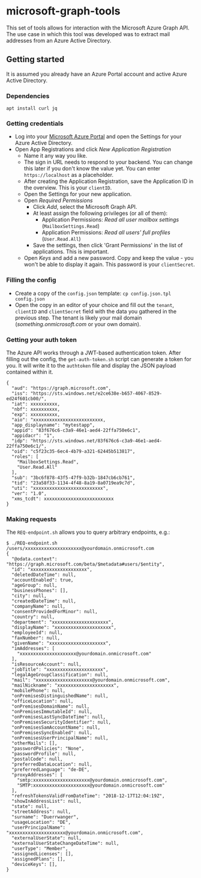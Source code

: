  # microsoft-graph-tools
This set of tools allows for interaction with the Microsoft Azure Graph API. The use case in which this tool was developed was to extract mail addresses from an Azure Active Directory.

## Getting started
It is assumed you already have an Azure Portal account and active Azure Active Directory.

### Dependencies
```apt install curl jq```

### Getting credentials
* Log into your [Microsoft Azure Portal](https://portal.azure.com/) and open the Settings for your Azure Active Directory.
* Open App Registrations and click *New Application Registration*
  * Name it any way you like.
  * The sign in URL needs to respond to your backend. You can change this later if you don't know the value yet. You can enter `https://localhost` as a placeholder.
  * After creating the Application Registration, save the Application ID in the overview. This is your `clientID`.
  * Open the Settings for your new application.
  * Open *Required Permissions*
    * Click *Add*, select the Microsoft Graph API.
    * At least assign the following privileges (or all of them): 
      * Application Permissions: *Read all user mailbox settings* (`MailboxSettings.Read`)
      * Application Permissions: *Read all users' full profiles* (`User.Read.All`)
    * Save the settings, then click 'Grant Permissions' in the list of applications. This is important.
  * Open *Keys* and add a new password. Copy and keep the value - you won't be able to display it again. This password is your `clientSecret`.

### Filling the config
* Create a copy of the `config.json` template: `cp config.json.tpl config.json`
* Open the copy in an editor of your choice and fill out the `tenant`, `clientID` and `clientSecret` field with the data you gathered in the previous step. The tenant is likely your mail domain (*something.onmicrosoft.com* or your own domain).

### Getting your auth token
The Azure API works through a JWT-based authentication token. After filling out the config, the `get-auth-token.sh` script can generate a token for you. It will write it to the `authtoken` file and display the JSON payload contained within it.

```$ ./get-auth-token.sh
{
  "aud": "https://graph.microsoft.com",
  "iss": "https://sts.windows.net/e2ce638e-b657-4067-8529-ed24f601cb00/",
  "iat": xxxxxxxxxx,
  "nbf": xxxxxxxxxx,
  "exp": xxxxxxxxxx,
  "aio": "xxxxxxxxxxxxxxxxxxxxxxxxxx,
  "app_displayname": "mytestapp",
  "appid": "83f676c6-c3a9-46e1-aed4-22ffa750e6c1",
  "appidacr": "1",
  "idp": "https://sts.windows.net/83f676c6-c3a9-46e1-aed4-22ffa750e6c1/",
  "oid": "c5f23c35-6ec4-4b79-a321-62445b513817",
  "roles": [
    "MailboxSettings.Read",
    "User.Read.All"
  ],
  "sub": "3bc6f878-43f5-47f9-b32b-1847cb6cb761",
  "tid": "23a58f33-1134-4f48-8a19-8a0719ea9c7d",
  "uti": "xxxxxxxxxxxxxxxxxxxxxxxxxx",
  "ver": "1.0",
  "xms_tcdt": xxxxxxxxxxxxxxxxxxxxxxxxxx
}
```

### Making requests
The `REQ-endpoint.sh` allows you to query arbitrary endpoints, e.g.:
```
$ ./REQ-endpoint.sh /users/xxxxxxxxxxxxxxxxxxxxx@yourdomain.onmicrosoft.com
{
  "@odata.context": "https://graph.microsoft.com/beta/$metadata#users/$entity",
  "id": "xxxxxxxxxxxxxxxxxxxxx",
  "deletedDateTime": null,
  "accountEnabled": true,
  "ageGroup": null,
  "businessPhones": [],
  "city": null,
  "createdDateTime": null,
  "companyName": null,
  "consentProvidedForMinor": null,
  "country": null,
  "department": "xxxxxxxxxxxxxxxxxxxxx",
  "displayName": "xxxxxxxxxxxxxxxxxxxxx",
  "employeeId": null,
  "faxNumber": null,
  "givenName": "xxxxxxxxxxxxxxxxxxxxx",
  "imAddresses": [
    "xxxxxxxxxxxxxxxxxxxxx@yourdomain.onmicrosoft.com"
  ],
  "isResourceAccount": null,
  "jobTitle": "xxxxxxxxxxxxxxxxxxxxx",
  "legalAgeGroupClassification": null,
  "mail": "xxxxxxxxxxxxxxxxxxxxx@yourdomain.onmicrosoft.com",
  "mailNickname": "xxxxxxxxxxxxxxxxxxxxx",
  "mobilePhone": null,
  "onPremisesDistinguishedName": null,
  "officeLocation": null,
  "onPremisesDomainName": null,
  "onPremisesImmutableId": null,
  "onPremisesLastSyncDateTime": null,
  "onPremisesSecurityIdentifier": null,
  "onPremisesSamAccountName": null,
  "onPremisesSyncEnabled": null,
  "onPremisesUserPrincipalName": null,
  "otherMails": [],
  "passwordPolicies": "None",
  "passwordProfile": null,
  "postalCode": null,
  "preferredDataLocation": null,
  "preferredLanguage": "de-DE",
  "proxyAddresses": [
    "smtp:xxxxxxxxxxxxxxxxxxxxx@yourdomain.onmicrosoft.com",
    "SMTP:xxxxxxxxxxxxxxxxxxxxx@yourdomain.onmicrosoft.com"
  ],
  "refreshTokensValidFromDateTime": "2018-12-17T12:04:19Z",
  "showInAddressList": null,
  "state": null,
  "streetAddress": null,
  "surname": "Duerrwanger",
  "usageLocation": "DE",
  "userPrincipalName": "xxxxxxxxxxxxxxxxxxxxx@yourdomain.onmicrosoft.com",
  "externalUserState": null,
  "externalUserStateChangeDateTime": null,
  "userType": "Member",
  "assignedLicenses": [],
  "assignedPlans": [],
  "deviceKeys": [],
}
```
